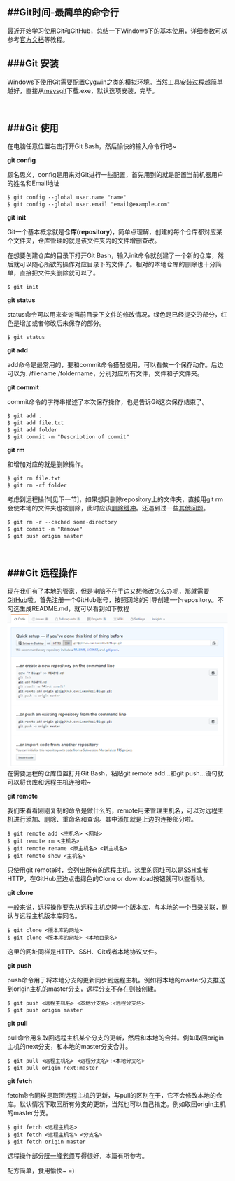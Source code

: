 ##Git时间-最简单的命令行
---

最近开始学习使用Git和GitHub，总结一下Windows下的基本使用，详细参数可以参考[官方文档](https://git-scm.com/)等教程。
<br/>

###Git 安装
---
Windows下使用Git需要配置Cygwin之类的模拟环境。当然工具安装过程越简单越好，直接从[msysgit](https://git-for-windows.github.io/)下载.exe，默认选项安装，完毕。

<br/>

###Git 使用
---
在电脑任意位置右击打开Git Bash，然后愉快的输入命令行吧~

**git config**

顾名思义，config是用来对Git进行一些配置，首先用到的就是配置当前机器用户的姓名和Email地址

```
$ git config --global user.name "name"
$ git config --global user.email "email@example.com"
```

**git init**

Git一个基本概念就是**仓库(repository)**，简单点理解，创建的每个仓库都对应某个文件夹，仓库管理的就是该文件夹内的文件增删查改。

在想要创建仓库的目录下打开Git Bash，输入init命令就创建了一个新的仓库，然后就可以随心所欲的操作对应目录下的文件了。相对的本地仓库的删除也十分简单，直接把文件夹删除就可以了。

```
$ git init
```

**git status**

status命令可以用来查询当前目录下文件的修改情况，绿色是已经提交的部分，红色是增加或者修改后未保存的部分。

```
$ git status
```

**git add**

add命令是最常用的，要和commit命令搭配使用，可以看做一个保存动作。后边可以为. /filename /foldername，分别对应所有文件，文件和子文件夹。


**git commit**

commit命令的字符串描述了本次保存操作，也是告诉Git这次保存结束了。

```
$ git add .
$ git add file.txt
$ git add folder
$ git commit -m "Description of commit"
```

**git rm**

和增加对应的就是删除操作。

```
$ git rm file.txt
$ git rm -rf folder
```

考虑到远程操作[见下一节]，如果想只删除repository上的文件夹，直接用git rm会使本地的文件夹也被删除，此时应该[删除缓冲](https://stackoverflow.com/questions/7927230/remove-directory-from-remote-repository-after-adding-them-to-gitignore)。还遇到过一些[其他问题](https://help.github.com/articles/removing-sensitive-data-from-a-repository/)。

```
$ git rm -r --cached some-directory
$ git commit -m "Remove"
$ git push origin master
```

<br/>

###Git 远程操作
---
现在我们有了本地的管家，但是电脑不在手边又想修改怎么办呢，那就需要[GitHub](https://zh.wikipedia.org/wiki/GitHub)啦。首先注册一个GitHub账号，按照网站的引导创建一个repository。不勾选生成README.md，就可以看到如下教程
![](methods.png)
在需要远程的仓库位置打开Git Bash，粘贴git remote add...和git push...语句就可以将仓库和远程主机连接啦~

**git remote**

我们来看看刚刚复制的命令是做什么的，remote用来管理主机名，可以对远程主机进行添加、删除、重命名和查询。其中添加就是上边的连接部分啦。

```
$ git remote add <主机名> <网址>
$ git remote rm <主机名> 
$ git remote rename <原主机名> <新主机名>
$ git remote show <主机名>
```

只使用git remote时，会列出所有的远程主机。这里的网址可以是[SSH](https://zh.wikipedia.org/wiki/Secure_Shell)或者HTTP，在GitHub里边点击绿色的Clone or download按钮就可以查看哟。

**git clone**

一般来说，远程操作要先从远程主机克隆一个版本库，与本地的一个目录关联，默认与远程主机版本库同名。

```
$ git clone <版本库的网址>
$ git clone <版本库的网址> <本地目录名>
```

这里的网址同样是HTTP、SSH、Git或者本地协议文件。

**git push**

push命令用于将本地分支的更新同步到远程主机。例如将本地的master分支推送到origin主机的master分支，远程分支不存在则被创建。

```
$ git push <远程主机名> <本地分支名>:<远程分支名>
$ git push origin master
```

**git pull**

pull命令用来取回远程主机某个分支的更新，然后和本地的合并。例如取回origin主机的next分支，和本地的master分支合并。

```
$ git pull <远程主机名> <远程分支名>:<本地分支名>
$ git pull origin next:master
```


**git fetch**

fetch命令同样是取回远程主机的更新，与pull的区别在于，它不会修改本地的仓库。默认情况下取回所有分支的更新，当然也可以自己指定。例如取回origin主机的master分支。

```
$ git fetch <远程主机名>
$ git fetch <远程主机名> <分支名>
$ git fetch origin master
```

远程操作部分[阮一峰老师](http://www.ruanyifeng.com/blog/2014/06/git_remote.html)写得很好，本篇有所参考。

配方简单，食用愉快~ =)



